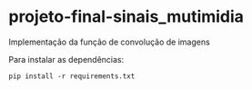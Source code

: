 # projeto-final-sinais_mutimidia

Implementação da função de convolução de imagens

Para instalar as dependências:

```
pip install -r requirements.txt
```
